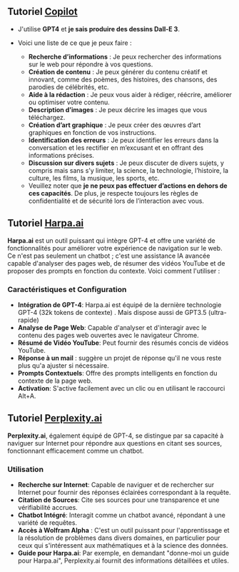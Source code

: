 ## Tutoriel [Copilot](https://copilot.microsoft.com/) 
-  J'utilise **GPT4** et **je sais produire des dessins Dall-E 3**. 
- Voici une liste de ce que je peux faire :

    - **Recherche d’informations** : Je peux rechercher des informations sur le web pour répondre à vos questions.
    - **Création de contenu** : Je peux générer du contenu créatif et innovant, comme des poèmes, des histoires, des chansons, des parodies de célébrités, etc.
    - **Aide à la rédaction** : Je peux vous aider à rédiger, réécrire, améliorer ou optimiser votre contenu.
    - **Description d’images** : Je peux décrire les images que vous téléchargez.
    - **Création d’art graphique** : Je peux créer des œuvres d’art graphiques en fonction de vos instructions.
    - **Identification des erreurs** : Je peux identifier les erreurs dans la conversation et les rectifier en m’excusant et en offrant des informations précises.
    - **Discussion sur divers sujets** : Je peux discuter de divers sujets, y compris mais sans s’y limiter, la science, la technologie, l’histoire, la culture, les films, la musique, les sports, etc.
   -  Veuillez noter que **je ne peux pas effectuer d’actions en dehors de ces capacités**. De plus, je respecte toujours les règles de confidentialité et de sécurité lors de l’interaction avec vous.



## Tutoriel [Harpa.ai](https://harpa.ai/)

**Harpa.ai** est un outil puissant qui intègre GPT-4 et offre une variété de fonctionnalités pour améliorer votre expérience de navigation sur le web. Ce n'est pas seulement un chatbot ; c'est une assistance IA avancée capable d'analyser des pages web, de résumer des vidéos YouTube et de proposer des prompts en fonction du contexte. Voici comment l'utiliser :

### Caractéristiques et Configuration

- **Intégration de GPT-4**: Harpa.ai est équipé de la dernière technologie GPT-4 (32k tokens de contexte) . Mais dispose aussi de GPT3.5 (ultra-rapide)  
- **Analyse de Page Web**: Capable d'analyser et d'interagir avec le contenu des pages web ouvertes avec le navigateur Chrome.
- **Résumé de Vidéo YouTube**: Peut fournir des résumés concis de vidéos YouTube.
- **Réponse à un mail** : suggère un projet de réponse qu'il ne vous reste plus qu'a ajuster si nécessaire.
- **Prompts Contextuels**: Offre des prompts intelligents en fonction du contexte de la page web.
- **Activation**: S'active facilement avec un clic ou en utilisant le raccourci Alt+A.


## Tutoriel [Perplexity.ai](https://www.perplexity.ai/)

**Perplexity.ai**, également équipé de GPT-4, se distingue par sa capacité à naviguer sur Internet pour répondre aux questions en citant ses sources, fonctionnant efficacement comme un chatbot.

### Utilisation

- **Recherche sur Internet**: Capable de naviguer et de rechercher sur Internet pour fournir des réponses éclairées correspondant à la requête.
- **Citation de Sources**: Cite ses sources pour une transparence et une vérifiabilité accrues.
- **Chatbot Intégré**: Interagit comme un chatbot avancé, répondant à une variété de requêtes.
- **Accès à Wolfram Alpha** : C'est un outil puissant pour l'apprentissage et la résolution de problèmes dans divers domaines, en particulier pour ceux qui s'intéressent aux mathématiques et à la science des données. 
- **Guide pour Harpa.ai**: Par exemple, en demandant "donne-moi un guide pour Harpa.ai", Perplexity.ai fournit des informations détaillées et utiles.

